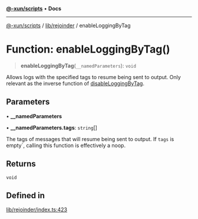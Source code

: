 [**@-xun/scripts**](../../../README.md) • **Docs**

***

[@-xun/scripts](../../../README.md) / [lib/rejoinder](../README.md) / enableLoggingByTag

# Function: enableLoggingByTag()

> **enableLoggingByTag**(`__namedParameters`): `void`

Allows logs with the specified tags to resume being sent to output. Only relevant as the inverse function of [disableLoggingByTag](disableLoggingByTag.md).

## Parameters

• **\_\_namedParameters**

• **\_\_namedParameters.tags**: `string`[]

The tags of messages that will resume being sent to output. If `tags` is
empty`, calling this function is effectively a noop.

## Returns

`void`

## Defined in

[lib/rejoinder/index.ts:423](https://github.com/Xunnamius/xscripts/blob/c4bd6059488244ad158454492e5cfe3fcc65a457/lib/rejoinder/index.ts#L423)
